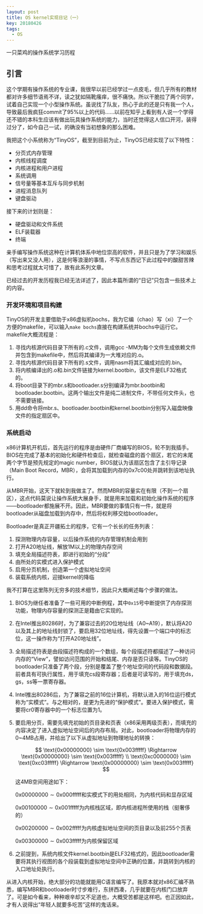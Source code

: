 ```yaml
---
layout: post
title: OS kernel实现日记（一）
key: 20180426
tags:
  - OS
---
```


一只菜鸡的操作系统学习历程

<!--more-->

## 引言

这个学期有操作系统的专业课，我很早以前已经学过一点皮毛，但几乎所有的教材都对许多细节语焉不详，读之犹如隔靴瘙痒，很不痛快。所以干脆拉了两个同学，试着自己实现一个小型操作系统。虽说找了队友，热心于此的还是只有我一个人，导致最后我疯狂commit了95%以上的代码……以前在知乎上看到有人说一个学得还不错的本科生应该有做出玩具操作系统的能力，当时还觉得这人信口开河，装得过分了，如今自己一试，的确没有当初想象的那么困难。

我把这个小系统称为“TinyOS”，截至到目前为止，TinyOS已经实现了以下特性：

- 分页式内存管理
- 内核线程调度
- 内核进程和用户进程
- 系统调用
- 信号量等基本互斥与同步机制
- 进程消息队列
- 键盘驱动

接下来的计划则是：

- 硬盘驱动和文件系统
- ELF装载器
- 终端

亲手编写操作系统这种在计算机体系中地位崇高的软件，并且只是为了学习和娱乐（写出来又没人用），这是何等浪漫的事情，不写点东西记下此过程中的酸甜苦辣和思考过程就太可惜了，故有此系列文章。

已经过去的开发历程我已经无法详述了，因此本篇所谓的“日记”只包含一些技术上的内容。

### 开发环境和项目构建

TinyOS的开发主要借助于x86虚拟机bochs，我为它编（chao）写（xi）了一个方便的makefile，可以输入`make bochs`直接在构建系统并bochs中运行它。makefile大概流程是：

1. 寻找内核源代码目录下所有的.c文件，调用gcc -MM为每个文件生成依赖文件并包含到makefile中，然后将其编译为一大堆对应的.o。
2. 寻找内核源代码目录下所有的.s文件，调用nasm将其汇编成对应的.bin。
3. 将内核编译出的.o和.bin文件链接为kernel.bootbin，该文件是ELF32格式的。
4. 将boot目录下的mbr.s和bootloader.s分别编译为mbr.bootbin和bootloader.bootbin。这两个输出文件是纯二进制文件，不带任何文件头，也不需要链接。
5. 用dd命令将mbr.s、bootloader.bootbin和kernel.bootbin分别写入磁盘映像文件的指定扇区中。

### 系统启动

x86计算机开机后，首先运行的程序是由硬件厂商编写的BIOS，轮不到我插手。BIOS在完成了基本的初始化和硬件检查后，就检查磁盘的首个扇区，若它的末尾两个字节是预先规定的magic number，BIOS就认为该扇区包含了主引导记录（Main Boot Record，MBR），会将其加载到内存的0x7c00处并跳转到该地址执行。

从MBR开始，这天下就轮到我做主了。然而MBR的容量实在有限（不到一个扇区），这点代码莫说让操作系统大展身手，就是用来加载和初始化操作系统的程序——bootloader都施展不开。因此，MBR要做的事情只有一件，就是将bootloader从磁盘加载到内存中，然后将权利移交给bootloader。

Bootloader是真正开疆拓土的程序，它有一个长长的任务列表：

1. 探测物理内存容量，以后操作系统的内存管理机制会用到
2. 打开A20地址线，解放1M以上的物理内存空间
3. 填充全局描述符表，即进行初始的“分段”
4. 由所处的实模式进入保护模式
5. 启用分页机制，创造第一个虚拟地址空间
6. 装载系统内核，迎接kernel的降临

我不打算在这里陈列无穷多的技术细节，因此只大概阐述每个步骤的做法。

1. BIOS为继任者准备了一些可用的中断例程，其中`0x15`号中断提供了内存探测功能，物理内存容量的探测正是籍由它实现的。

2. 在Intel推出80286时，为了兼容过去的20位地址线（A0~A19），默认将A20以及其上的地址线封锁了，要启用32位地址线，得先设置一个端口中的标志位，这一操作称为“打开A20地址线”。

3. 全局描述符表是由段描述符构成的一个数组，每个段描述符都描述了一种访问内存的“View”，譬如访问范围的开始和结尾、内存是否只读等。TinyOS的bootloader只准备了两个段，分别是覆盖了整个地址空间的代码段和数据段。前者具有可执行属性，用于填充cs段寄存器；后者是可读写的，用于填充ds，gs，ss等一票寄存器。

4. Intel推出80286后，为了兼容之前的16位计算机，将默认进入的16位运行模式称为“实模式”。与之相对的，是更为先进的“保护模式”。要进入保护模式，需要将cr0寄存器中的一个标志位置为1。

5. 要启用分页，需要先填充初始的页目录和页表（x86采用两级页表），而填充的内容决定了进入虚拟地址空间后的内存布局。对此，bootloader将物理内存的0~4MB占用，并给出了以下从虚拟地址到物理地址的转换：

   $$
   \text{0x00000000} \sim \text{0x003fffff} \Rightarrow \text{0x00000000}    \sim \text{0x003fffff} \\
      \text{0xc0000000} \sim \text{0xc03fffff} \Rightarrow \text{0x00000000}    \sim \text{0x003fffff}
   $$
   
   这4MB空间用途如下：
   
   $\text{0x00000000} \sim \text{0x000fffff}$和实模式下的用处相同，为内核代码和显存区域
   
   $\text{0x00100000} \sim \text{0x001fffff}$为内核栈区域，即内核进程所使用的栈（挺奢侈的）
   
   $\text{0x00200000} \sim \text{0x002fffff}$为内核虚拟地址空间的页目录以及前255个页表
   
   $\text{0x00300000} \sim \text{0x003fffff}$为内核保留区域

6. 之前提到，系统内核文件kernel.bootbin是ELF32格式的，因此bootloader需要将其执行视图的各个段装载到虚拟地址空间中正确的位置，并跳转到内核的入口地址处执行。

从进入内核开始，绝大部分的功能就能用C语言编写了。我原本就对x86汇编不熟悉，编写MBR和bootloader时寸步难行，东拼西凑，几乎就要在内核门口放弃了。可是如今看来，种种艰辛却又不足道也，大概受苦都是这样吧。也正因如此，才有人说得出“年轻人就要多吃苦”这样的鬼话来。
